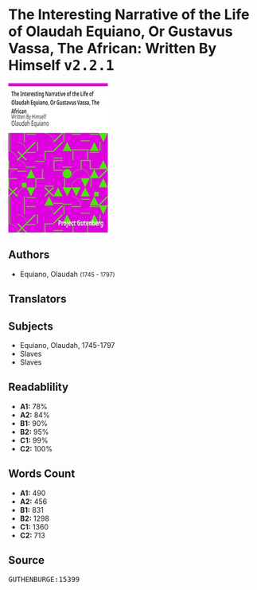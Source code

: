 # The Interesting Narrative of the Life of Olaudah Equiano, Or Gustavus Vassa, The African: Written By Himself <kbd>v2.2.1</kbd>

![](./cover.medium.jpg "")

## Authors


 - Equiano, Olaudah <small>(1745 - 1797)</small>

## Translators



## Subjects


 - Equiano, Olaudah, 1745-1797
 - Slaves
 - Slaves

## Readablility


 - **A1:** 78%
 - **A2:** 84%
 - **B1:** 90%
 - **B2:** 95%
 - **C1:** 99%
 - **C2:** 100%

## Words Count


 - **A1:** 490
 - **A2:** 456
 - **B1:** 831
 - **B2:** 1298
 - **C1:** 1360
 - **C2:** 713

## Source


<kbd>GUTHENBURGE:15399</kbd>
